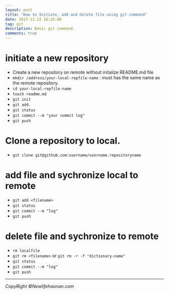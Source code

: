 ```yaml
---
layout: post
title: "How to Initiate, add and delete file using git command"
date: 2017-11-22 16:25:06
tag: git
description: Basic git command.
comments: true
---
```


# initiate a new repository
* Create a new repository on remote without initalize README.md file
* `mkdir /address/your-local-repfile-name` : must has the same name as the remote repository.
* `cd your-local-repfile-name `
* `touch readme.md`
* `git init`
* `git add.`
* `git status`
* `git commit --m "your commit log"`
* `git push`

# Clone a repository to local.
* `git clone git@github.com:username/username.repositoryname`

# add file and sychronize local to remote
* `git add <filename>`
* `git status`
* `git commit --m "log"`
* `git push`

# delete file and sychronize to remote
* `rm localfile`
* `git rm <filename>` or `git rm -r -f "dictionary-name"`
* `git status`
* `git commit --m "log"`
* `git push`

<hr>

_CopyRight &copy;Newlifehaonan.com_
